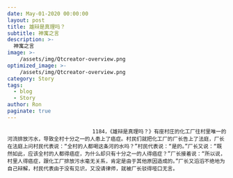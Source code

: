```yaml
---
date: May-01-2020 00:00:00
layout: post
title: 雄辩是真理吗？
subtitle: 神寓之言
description: >-
  神寓之言
image: >-
    /assets/img/Qtcreator-overview.png
optimized_image: >-
    /assets/img/Qtcreator-overview.png
category: Story
tags:
  - blog
  - Story
author: Ron
paginate: true
---
```


							　　1184，《雄辩是真理吗？》有座村庄的化工厂往村里唯一的河流排放污水，导致全村十分之一的人患上了癌症。村民们就把化工厂的厂长告上了法庭，厂长在法庭上问村民代表说：“全村的人都喝这条河的水吗？”村民代表说：“是的。”厂长又说：“既然如此，应该全村的人都得癌症，为什么却只有十分之一的人得癌症？”厂长接着说：“所以说，村里人得癌症，跟化工厂排放污水毫无关系，肯定是由于其他原因造成的。”厂长又滔滔不绝地为自己辩解，村民代表由于没有见识，又没请律师，就被厂长驳得哑口无言。
							
							
						